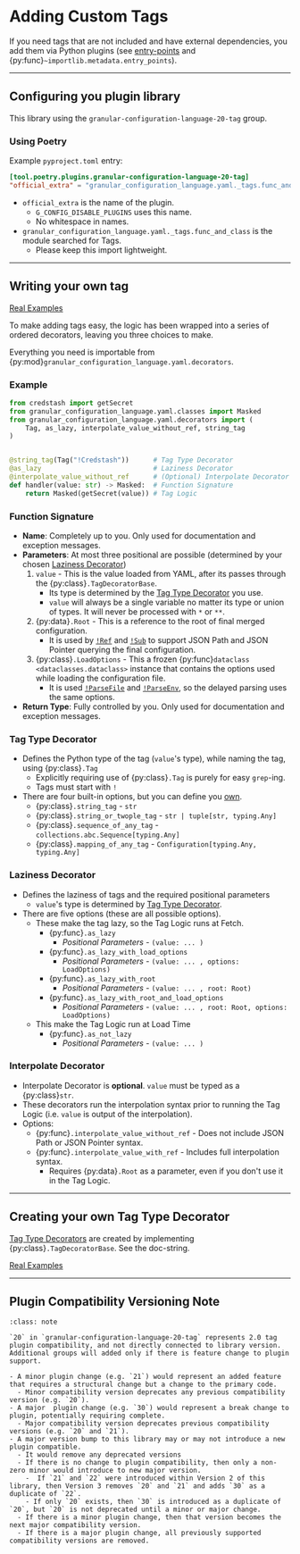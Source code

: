 # Adding Custom Tags

If you need tags that are not included and have external dependencies, you add them via Python plugins (see [entry-points](https://packaging.python.org/en/latest/specifications/entry-points/#entry-points) and {py:func}`~importlib.metadata.entry_points`).

---

## Configuring you plugin library

This library using the `granular-configuration-language-20-tag` group.

### Using Poetry

Example `pyproject.toml` entry:

```toml
[tool.poetry.plugins.granular-configuration-language-20-tag]
"official_extra" = "granular_configuration_language.yaml._tags.func_and_class"
```

- `official_extra` is the name of the plugin.
  - `G_CONFIG_DISABLE_PLUGINS` uses this name.
  - No whitespace in names.
- `granular_configuration_language.yaml._tags.func_and_class` is the module searched for Tags.
  - Please keep this import lightweight.

---

## Writing your own tag

[Real Examples](https://github.com/lifedox/granular-configuration-language/tree/main/granular_configuration_language/yaml/_tags)

To make adding tags easy, the logic has been wrapped into a series of ordered decorators, leaving you three choices to make.

Everything you need is importable from {py:mod}`granular_configuration_language.yaml.decorators`.

### Example

```python
from credstash import getSecret
from granular_configuration_language.yaml.classes import Masked
from granular_configuration_language.yaml.decorators import (
    Tag, as_lazy, interpolate_value_without_ref, string_tag
)


@string_tag(Tag("!Credstash"))      # Tag Type Decorator
@as_lazy                            # Laziness Decorator
@interpolate_value_without_ref      # (Optional) Interpolate Decorator
def handler(value: str) -> Masked:  # Function Signature
    return Masked(getSecret(value)) # Tag Logic
```

### Function Signature

- **Name**: Completely up to you. Only used for documentation and exception messages.
- **Parameters**: At most three positional are possible (determined by your chosen [Laziness Decorator](#laziness-decorator))
  1. `value` - This is the value loaded from YAML, after its passes through the {py:class}`.TagDecoratorBase`.
     - Its type is determined by the [Tag Type Decorator](#tag-type-decorator) you use.
     - `value` will always be a single variable no matter its type or union of types. It will never be processed with `*` or `**`.
  2. {py:data}`.Root` - This is a reference to the root of final merged configuration.
     - It is used by [`!Ref`](yaml.md#ref) and [`!Sub`](yaml.md#sub) to support JSON Path and JSON Pointer querying the final configuration.
  3. {py:class}`.LoadOptions` - This a frozen {py:func}`dataclass <dataclasses.dataclass>` instance that contains the options used while loading the configuration file.
     - It is used [`!ParseFile`](yaml.md#parsefile--optionalparsefile) and [`!ParseEnv`](yaml.md#parseenv--parseenvsafe), so the delayed parsing uses the same options.
- **Return Type**: Fully controlled by you. Only used for documentation and exception messages.

### Tag Type Decorator

- Defines the Python type of the tag (`value`'s type), while naming the tag, using {py:class}`.Tag`
  - Explicitly requiring use of {py:class}`.Tag` is purely for easy `grep`-ing.
  - Tags must start with `!`
- There are four built-in options, but you can define you [own](#creating-your-own-tag-type-decorator).
  - {py:class}`.string_tag` - `str`
  - {py:class}`.string_or_twople_tag` - `str | tuple[str, typing.Any]`
  - {py:class}`.sequence_of_any_tag` - `collections.abc.Sequence[typing.Any]`
  - {py:class}`.mapping_of_any_tag` - `Configuration[typing.Any, typing.Any]`

### Laziness Decorator

- Defines the laziness of tags and the required positional parameters
  - `value`'s type is determined by [Tag Type Decorator](#tag-type-decorator).
- There are five options (these are all possible options).
  - These make the tag lazy, so the Tag Logic runs at Fetch.
    - {py:func}`.as_lazy`
      - _Positional Parameters_ - `(value: ... )`
    - {py:func}`.as_lazy_with_load_options`
      - _Positional Parameters_ - `(value: ... , options: LoadOptions)`
    - {py:func}`.as_lazy_with_root`
      - _Positional Parameters_ - `(value: ... , root: Root)`
    - {py:func}`.as_lazy_with_root_and_load_options`
      - _Positional Parameters_ - `(value: ... , root: Root, options: LoadOptions)`
  - This make the Tag Logic run at Load Time
    - {py:func}`.as_not_lazy`
      - _Positional Parameters_ - `(value: ... )`

### Interpolate Decorator

- Interpolate Decorator is **optional**. `value` must be typed as a {py:class}`str`.
- These decorators run the interpolation syntax prior to running the Tag Logic (i.e. `value` is output of the interpolation).
- Options:
  - {py:func}`.interpolate_value_without_ref` - Does not include JSON Path or JSON Pointer syntax.
  - {py:func}`.interpolate_value_with_ref` - Includes full interpolation syntax.
    - Requires {py:data}`.Root` as a parameter, even if you don't use it in the Tag Logic.

---

## Creating your own Tag Type Decorator

[Tag Type Decorators](#tag-type-decorator) are created by implementing {py:class}`.TagDecoratorBase`. See the doc-string.

[Real Examples](https://github.com/lifedox/granular-configuration-language/tree/main/granular_configuration_language/yaml/decorators/_type_checking.py)

---

## Plugin Compatibility Versioning Note

```{admonition} Notice of Future Intent
:class: note

`20` in `granular-configuration-language-20-tag` represents 2.0 tag plugin compatibility, and not directly connected to library version. Additional groups will added only if there is feature change to plugin support.

- A minor plugin change (e.g. `21`) would represent an added feature that requires a structural change but a change to the primary code.
  - Minor compatibility version deprecates any previous compatibility version (e.g. `20`).
- A major  plugin change (e.g. `30`) would represent a break change to plugin, potentially requiring complete.
  - Major compatibility version deprecates previous compatibility versions (e.g. `20` and `21`).
- A major version bump to this library may or may not introduce a new plugin compatible.
  - It would remove any deprecated versions
  - If there is no change to plugin compatibility, then only a non-zero minor would introduce to new major version.
    -  If `21` and `22` were introduced within Version 2 of this library, then Version 3 removes `20` and `21` and adds `30` as a duplicate of `22`.
    - If only `20` exists, then `30` is introduced as a duplicate of `20`, but `20` is not deprecated until a minor or major change.
  - If there is a minor plugin change, then that version becomes the next major compatibility version.
  - If there is a major plugin change, all previously supported compatibility versions are removed.
```
